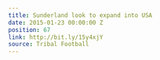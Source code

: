```yaml
---
title: Sunderland look to expand into USA
date: 2015-01-23 00:00:00 Z
position: 67
link: http://bit.ly/15y4xjY
source: Tribal Football
---
```


